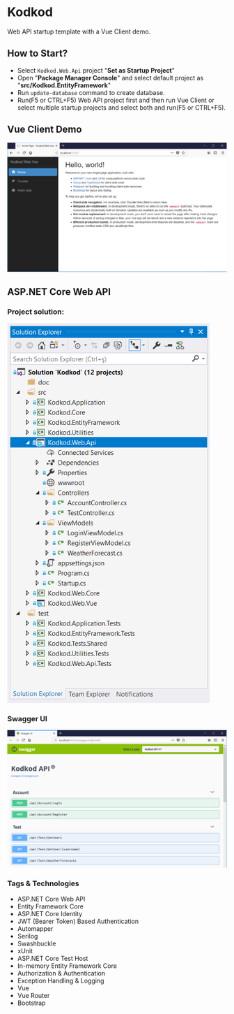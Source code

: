 # Kodkod
Web API startup template with a Vue Client demo.

## How to Start?

- Select `Kodkod.Web.Api` project "**Set as Startup Project**" 
- Open "**Package Manager Console**" and select default project as "**src/Kodkod.EntityFramework**"
- Run `update-database` command to create database.
- Run(F5 or CTRL+F5) Web API project first and then run Vue Client or select multiple startup projects and select both and run(F5 or CTRL+F5).

## Vue Client Demo

<img src="_images/vue-client.png" alt="Vue Client Demo" class="img-thumbnail" />

## ASP.NET Core Web API 

### Project solution:

<img src="_images/project-solution.png" alt="Project Solution" class="img-thumbnail" />

### Swagger UI

<img src="_images/swagger-ui.png" alt="Swagger UI" class="img-thumbnail" />

### Tags & Technologies

- ASP.NET Core Web API
- Entity Framework Core
- ASP.NET Core Identity
- JWT (Bearer Token) Based Authentication
- Automapper
- Serilog
- Swashbuckle
- xUnit
- ASP.NET Core Test Host
- In-memory Entity Framework Core
- Authorization & Authentication
- Exception Handling & Logging
- Vue
- Vue Router
- Bootstrap
